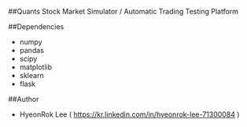 ##Quants
Stock Market Simulator / Automatic Trading Testing Platform

##Dependencies
- numpy
- pandas 
- scipy
- matplotlib
- sklearn
- flask

##Author
- HyeonRok Lee ( https://kr.linkedin.com/in/hyeonrok-lee-71300084 )
